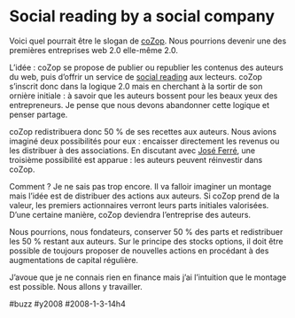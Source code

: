 # Social reading by a social company

Voici quel pourrait être le slogan de [coZop](http://cozop.com). Nous pourrions devenir une des premières entreprises web 2.0 elle-même 2.0.

L’idée : coZop se propose de publier ou republier les contenus des auteurs du web, puis d’offrir un service de [social reading](http://cozop.com/_social_reading) aux lecteurs. coZop s’inscrit donc dans la logique 2.0 mais en cherchant à la sortir de son ornière initiale : à savoir que les auteurs bossent pour les beaux yeux des entrepreneurs. Je pense que nous devons abandonner cette logique et penser partage.

coZop redistribuera donc 50 % de ses recettes aux auteurs. Nous avions imaginé deux possibilités pour eux : encaisser directement les revenus ou les distribuer à des associations. En discutant avec [José Ferré](http://carnetsdenuit.typepad.com), une troisième possibilité est apparue : les auteurs peuvent réinvestir dans coZop.

Comment ? Je ne sais pas trop encore. Il va falloir imaginer un montage mais l’idée est de distribuer des actions aux auteurs. Si coZop prend de la valeur, les premiers actionnaires verront leurs parts initiales valorisées. D’une certaine manière, coZop deviendra l’entreprise des auteurs.

Nous pourrions, nous fondateurs, conserver 50 % des parts et redistribuer les 50 % restant aux auteurs. Sur le principe des stocks options, il doit être possible de toujours proposer de nouvelles actions en procédant à des augmentations de capital régulière.

J’avoue que je ne connais rien en finance mais j’ai l’intuition que le montage est possible. Nous allons y travailler.

#buzz #y2008 #2008-1-3-14h4
